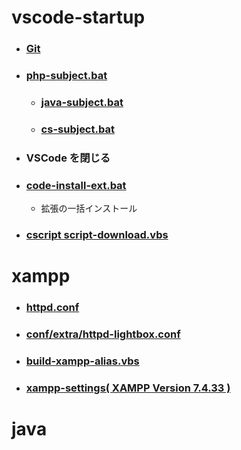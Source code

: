 # vscode-startup

- ### [Git](https://git-scm.com/)

- ### [php-subject.bat](php-subject.bat)
  - ### [java-subject.bat](java-subject.bat)
  - ### [cs-subject.bat](cs-subject.bat)

- ### VSCode を閉じる

- ### [code-install-ext.bat](code-install-ext.bat)
  - 拡張の一括インストール

- ### [cscript script-download.vbs](script-download.vbs)


# xampp

- ### [httpd.conf](https://regex101.com/r/qBqKdl/1)
- ### [conf/extra/httpd-lightbox.conf](httpd-lightbox.conf)
- ### [build-xampp-alias.vbs](build-xampp-alias.vbs)
- ### [xampp-settings( XAMPP Version 7.4.33 )](https://github.com/winofsql/xampp-settings)


# java
